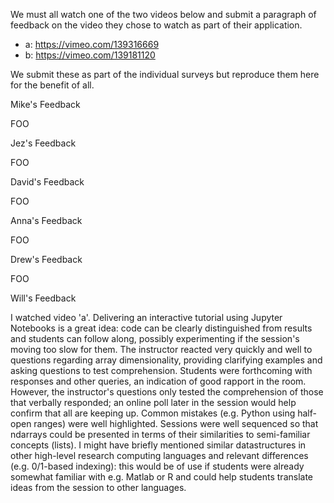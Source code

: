 We must all watch one of the two videos below and submit a paragraph of feedback on the video they chose to watch as part of their application.

 * a: https://vimeo.com/139316669
 * b: https://vimeo.com/139181120

We submit these as part of the individual surveys but reproduce them here for the benefit of all.

Mike's Feedback

FOO

Jez's Feedback

FOO

David's Feedback

FOO

Anna's Feedback

FOO

Drew's Feedback

FOO

Will's Feedback

I watched video 'a'.  Delivering an interactive tutorial using Jupyter Notebooks is a great idea: code can be clearly distinguished from results and students can follow along, possibly experimenting if the session's moving too slow for them.  The instructor reacted very quickly and well to questions regarding array dimensionality, providing clarifying examples and asking questions to test comprehension.  Students were forthcoming with responses and other queries, an indication of good rapport in the room.  However, the instructor's questions only tested the comprehension of those that verbally responded; an online poll later in the session would help confirm that all are keeping up.  Common mistakes (e.g. Python using half-open ranges) were well highlighted.  Sessions were well sequenced so that ndarrays could be presented in terms of their similarities to semi-familiar concepts (lists).  I might have briefly mentioned similar datastructures in other high-level research computing languages and relevant differences (e.g. 0/1-based indexing): this would be of use if students were already somewhat familiar with e.g. Matlab or R and could help students translate ideas from the session to other languages.
